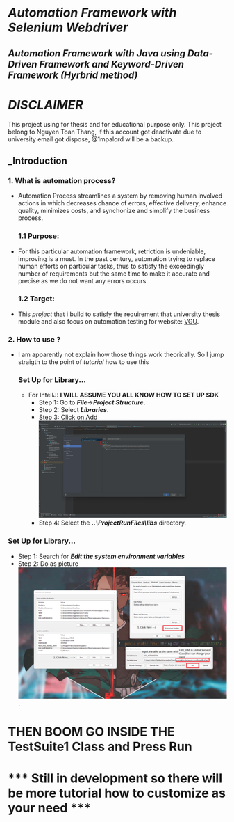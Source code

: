 # _Automation Framework with Selenium Webdriver_


## _Automation Framework with Java using Data-Driven Framework and Keyword-Driven Framework (Hyrbrid method)_

# _DISCLAIMER_
This project using for thesis and for educational purpose only. This project belong to Nguyen Toan Thang, if this account got deactivate due to university email got dispose, @1mpalord will be a backup. 

## _Introduction

### 1. What is automation process?

  - Automation Process streamlines a system by removing human involved actions in which decreases chance of errors, effective delivery, enhance quality, minimizes costs, and synchonize and simplify the business process.
    ### 1.1 Purpose:
  - For this particular automation framework, retriction is undeniable, improving is a must. In the past century, automation trying to replace human efforts on particular tasks, thus to satisfy the exceedingly number of requirements but the same time to make it accurate and precise as we do not want any errors occurs.
    ### 1.2 Target:
  - This *project* that i build to satisfy the requirement that university thesis module and also focus on automation testing for website:  [VGU](https://vgu.edu.vn/).

### 2. How to use ?

  - I am apparently not explain how those things work theorically. So I jump straigth to the point of _tutorial_ how to use this
    
    ### Set Up for Library...
   
    - For IntellJ: __I WILL ASSUME YOU ALL KNOW HOW TO SET UP SDK__
      - Step 1: Go to ***File***->***Project Structure***.
      - Step 2: Select ***Libraries***.
      - Step 3: Click on Add![](/img/Tutorial1.png)
      - Step 4: Select the ***..\ProjectRunFiles\libs*** directory.
        
   

   ### Set Up for Library... ###
   - Step 1: Search for ***Edit the system environment variables***
   - Step 2: Do as picture![](/img/Tutorial2.png).
        
 # **THEN BOOM GO INSIDE THE TestSuite1 Class and Press Run**
# *** Still in development so there will be more tutorial how to customize as your need ***
   
  

 
 


